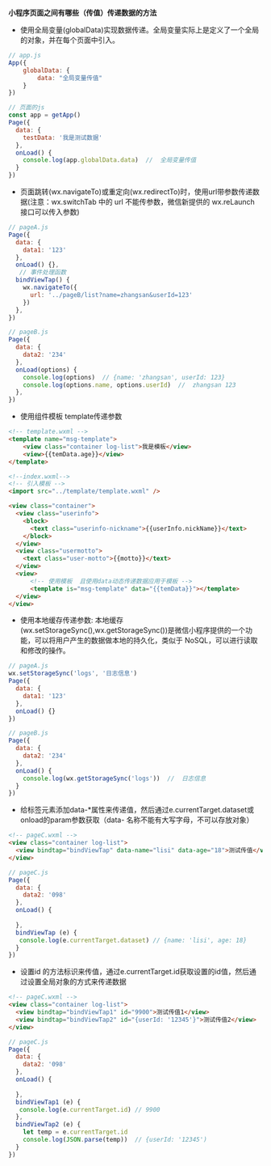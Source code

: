 **小程序页面之间有哪些（传值）传递数据的方法**

* 使用全局变量(globalData)实现数据传递。全局变量实际上是定义了一个全局的对象，并在每个页面中引入。
```js
// app.js
App({
    globalData: {
        data: "全局变量传值"
    }
})
```
```js
// 页面的js
const app = getApp()
Page({
  data: {
    testData: '我是测试数据'
  },
  onLoad() {
    console.log(app.globalData.data)  //  全局变量传值
  }
})
```
* 页面跳转(wx.navigateTo)或重定向(wx.redirectTo)时，使用url带参数传递数据(注意：wx.switchTab 中的 url 不能传参数，微信新提供的 wx.reLaunch 接口可以传入参数)
```js
// pageA.js
Page({
  data: {
    data1: '123'
  },
  onLoad() {},
   // 事件处理函数
  bindViewTap() {
    wx.navigateTo({
      url: '../pageB/list?name=zhangsan&userId=123'
    })
  },
})
```
```js
// pageB.js
Page({
  data: {
    data2: '234'
  },
  onLoad(options) {
    console.log(options)  // {name: 'zhangsan', userId: 123}
    console.log(options.name, options.userId)  //  zhangsan 123
  },
})
```
* 使用组件模板 template传递参数
```html
<!-- template.wxml -->
<template name="msg-template">
    <view class="container log-list">我是模板</view>
    <view>{{temData.age}}</view>
</template>
```
```html
<!--index.wxml-->
<!-- 引入模板 -->
<import src="../template/template.wxml" />

<view class="container">
  <view class="userinfo">
    <block>
      <text class="userinfo-nickname">{{userInfo.nickName}}</text>
    </block>
  </view>
  <view class="usermotto">
    <text class="user-motto">{{motto}}</text>
  </view>
  <view>
      <!-- 使用模板  且使用data动态传递数据应用于模板 -->
      <template is="msg-template" data="{{temData}}"></template>
  </view>
</view>
```

* 使用本地缓存传递参数: 本地缓存(wx.setStorageSync(),wx.getStorageSync())是微信小程序提供的一个功能，可以将用户产生的数据做本地的持久化，类似于 NoSQL，可以进行读取和修改的操作。
```js
// pageA.js
wx.setStorageSync('logs', '日志信息')
Page({
  data: {
    data1: '123'
  },
  onLoad() {}
})
```
```js
// pageB.js
Page({
  data: {
    data2: '234'
  },
  onLoad() {
    console.log(wx.getStorageSync('logs'))  //  日志信息
  }
})
```
* 给标签元素添加data-*属性来传递值，然后通过e.currentTarget.dataset或onload的param参数获取（data- 名称不能有大写字母，不可以存放对象）
```html
<!-- pageC.wxml -->
<view class="container log-list">
  <view bindtap="bindViewTap" data-name="lisi" data-age="18">测试传值</view>
</view>
```
```js
// pageC.js
Page({
  data: {
    data2: '098'
  },
  onLoad() {
   
  },
  bindViewTap (e) {
   console.log(e.currentTarget.dataset) // {name: 'lisi', age: 18}
  }
})
```
* 设置id 的方法标识来传值，通过e.currentTarget.id获取设置的id值，然后通过设置全局对象的方式来传递数据
```html
<!-- pageC.wxml -->
<view class="container log-list">
  <view bindtap="bindViewTap1" id="9900">测试传值1</view>
  <view bindtap="bindViewTap2" id="{userId: '12345'}">测试传值2</view>
</view>
```
```js
// pageC.js
Page({
  data: {
    data2: '098'
  },
  onLoad() {
   
  },
  bindViewTap1 (e) {
   console.log(e.currentTarget.id) // 9900
  },
  bindViewTap2 (e) {
    let temp = e.currentTarget.id
    console.log(JSON.parse(temp))  // {userId: '12345')
  }
})
```
